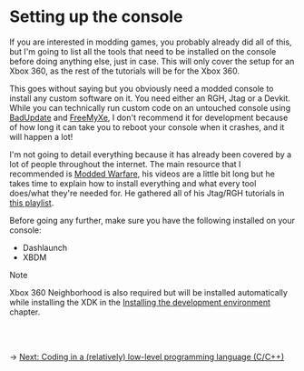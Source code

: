# Setting up the console

If you are interested in modding games, you probably already did all of this, but I'm going to list all the tools that need to be installed on the console before doing anything else, just in case.
This will only cover the setup for an Xbox 360, as the rest of the tutorials will be for the Xbox 360.

This goes without saying but you obviously need a modded console to install any custom software on it. You need either an RGH, Jtag or a Devkit. While you can technically run custom code on an untouched console using [BadUpdate](https://github.com/grimdoomer/Xbox360BadUpdate) and [FreeMyXe](https://github.com/FreeMyXe/FreeMyXe), I don't recommend it for development because of how long it can take you to reboot your console when it crashes, and it will happen a lot!

I'm not going to detail everything because it has already been covered by a lot of people throughout the internet. The main resource that I recommended is [Modded Warfare](https://www.youtube.com/user/xXModdedWarfareXx), his videos are a little bit long but he takes time to explain how to install everything and what every tool does/what they're needed for. He gathered all of his Jtag/RGH tutorials in [this playlist](https://www.youtube.com/playlist?list=PLn7ji3VsPy3FCoZ5E3zWz5tS5iWbysPZX).

Before going any further, make sure you have the following installed on your console:

-   Dashlaunch
-   XBDM

> [!NOTE]
> Xbox 360 Neighborhood is also required but will be installed automatically while installing the XDK in the [Installing the development environment](install-env.md) chapter.

<br/><br/>

&rarr; [Next: Coding in a (relatively) low-level programming language (C/C++)](coding.md)

